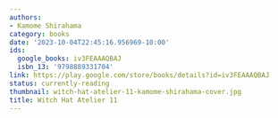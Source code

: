 ```yaml
---
authors:
- Kamome Shirahama
category: books
date: '2023-10-04T22:45:16.956969-10:00'
ids:
  google_books: iv3FEAAAQBAJ
  isbn_13: '9798889331704'
link: https://play.google.com/store/books/details?id=iv3FEAAAQBAJ
status: currently-reading
thumbnail: witch-hat-atelier-11-kamome-shirahama-cover.jpg
title: Witch Hat Atelier 11
---
```

